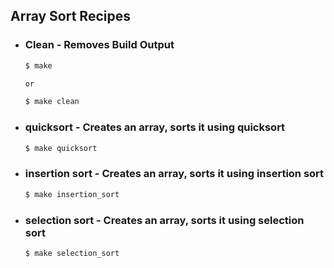 ## Array Sort Recipes
- ### **Clean** - Removes Build Output
    ```bash
    $ make

    or

    $ make clean
    ```

- ### **quicksort** - Creates an array, sorts it using quicksort
    ```bash
    $ make quicksort
    ```

- ### **insertion sort** - Creates an array, sorts it using insertion sort
    ```bash
    $ make insertion_sort
    ```

- ### **selection sort** - Creates an array, sorts it using selection sort
    ```bash
    $ make selection_sort
    ```